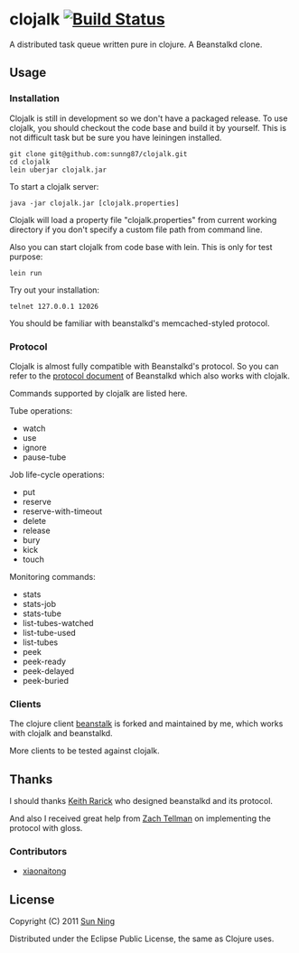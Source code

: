 # clojalk [![Build Status](https://secure.travis-ci.org/sunng87/clojalk.png)](http://travis-ci.org/) #

A distributed task queue written pure in clojure. A Beanstalkd clone.

## Usage ##

### Installation ###

Clojalk is still in development so we don't have a packaged release. 
To use clojalk, you should checkout the code base and build
it by yourself. This is not difficult task but be sure you have
leiningen installed.

    git clone git@github.com:sunng87/clojalk.git
    cd clojalk
    lein uberjar clojalk.jar

To start a clojalk server:

    java -jar clojalk.jar [clojalk.properties]

Clojalk will load a property file "clojalk.properties" from current
working directory if you don't specify a custom file path from command
line.

Also you can start clojalk from code base with lein. This is only for
test purpose:

    lein run

Try out your installation:

    telnet 127.0.0.1 12026

You should be familiar with beanstalkd's memcached-styled protocol.
 
### Protocol ###

Clojalk is almost fully compatible with Beanstalkd's protocol. So you
can refer to the [protocol
document](https://github.com/kr/beanstalkd/blob/master/doc/protocol.txt
"Beanstalkd Protocol") of Beanstalkd which also works with clojalk.

Commands supported by clojalk are listed here.

Tube operations:

* watch
* use
* ignore
* pause-tube

Job life-cycle operations:

* put
* reserve
* reserve-with-timeout
* delete
* release
* bury
* kick
* touch

Monitoring commands:

* stats
* stats-job
* stats-tube
* list-tubes-watched
* list-tube-used
* list-tubes
* peek
* peek-ready
* peek-delayed
* peek-buried

### Clients ###

The clojure client [beanstalk](https://github.com/sunng87/beanstalk
"beanstalk") is forked and maintained by me, which works with clojalk
and beanstalkd.

More clients to be tested against clojalk.

## Thanks ##

I should thanks [Keith Rarick](https://github.com/kr "Keith Rarick")
who designed beanstalkd and its protocol.

And also I received great help from [Zach
Tellman](https://github.com/ztellman "Zach Tellman") on implementing
the protocol with gloss.

### Contributors ###

* [xiaonaitong](https://github.com/xiaonaitong "xiaonaitong")

## License ###

Copyright (C) 2011 [Sun Ning](http://sunng.info/ "Sun Ning")

Distributed under the Eclipse Public License, the same as Clojure uses. 

